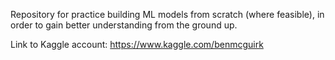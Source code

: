 Repository for practice building ML models from scratch (where feasible), in order to gain better understanding from the ground up.

Link to Kaggle account: https://www.kaggle.com/benmcguirk
